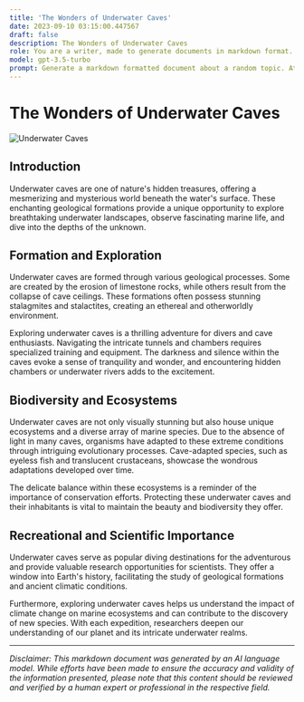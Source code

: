 ```yaml
---
title: 'The Wonders of Underwater Caves'
date: 2023-09-10 03:15:00.447567
draft: false
description: The Wonders of Underwater Caves
role: You are a writer, made to generate documents in markdown format. It is very important that all of the documents you generate are in valid markdown format.
model: gpt-3.5-turbo
prompt: Generate a markdown formatted document about a random topic. At the bottom, include a disclaimer explaining that the document was generated by you. The first line of the document should be the title. Make sure that the entire document is in proper markdown format, using a mix of various tags to make the document visually appealing.
---
```


# The Wonders of Underwater Caves

![Underwater Caves](https://images.unsplash.com/photo-1570081716084-28616f11de9b)

## Introduction

Underwater caves are one of nature's hidden treasures, offering a mesmerizing and mysterious world beneath the water's surface. These enchanting geological formations provide a unique opportunity to explore breathtaking underwater landscapes, observe fascinating marine life, and dive into the depths of the unknown.

## Formation and Exploration

Underwater caves are formed through various geological processes. Some are created by the erosion of limestone rocks, while others result from the collapse of cave ceilings. These formations often possess stunning stalagmites and stalactites, creating an ethereal and otherworldly environment.

Exploring underwater caves is a thrilling adventure for divers and cave enthusiasts. Navigating the intricate tunnels and chambers requires specialized training and equipment. The darkness and silence within the caves evoke a sense of tranquility and wonder, and encountering hidden chambers or underwater rivers adds to the excitement.

## Biodiversity and Ecosystems

Underwater caves are not only visually stunning but also house unique ecosystems and a diverse array of marine species. Due to the absence of light in many caves, organisms have adapted to these extreme conditions through intriguing evolutionary processes. Cave-adapted species, such as eyeless fish and translucent crustaceans, showcase the wondrous adaptations developed over time.

The delicate balance within these ecosystems is a reminder of the importance of conservation efforts. Protecting these underwater caves and their inhabitants is vital to maintain the beauty and biodiversity they offer.

## Recreational and Scientific Importance

Underwater caves serve as popular diving destinations for the adventurous and provide valuable research opportunities for scientists. They offer a window into Earth's history, facilitating the study of geological formations and ancient climatic conditions.

Furthermore, exploring underwater caves helps us understand the impact of climate change on marine ecosystems and can contribute to the discovery of new species. With each expedition, researchers deepen our understanding of our planet and its intricate underwater realms.

---

*Disclaimer: This markdown document was generated by an AI language model. While efforts have been made to ensure the accuracy and validity of the information presented, please note that this content should be reviewed and verified by a human expert or professional in the respective field.*